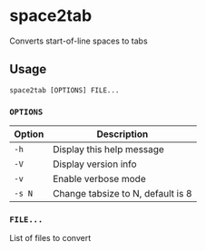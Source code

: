 # space2tab
Converts start-of-line spaces to tabs

## Usage
`space2tab [OPTIONS] FILE...`

### `OPTIONS`
Option      | Description
------------|----------------------------------
`-h`        | Display this help message
`-V`        | Display version info
`-v`        | Enable verbose mode
`-s N`      | Change tabsize to N, default is 8

### `FILE...`
List of files to convert
